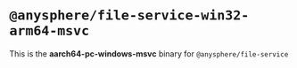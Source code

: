 # `@anysphere/file-service-win32-arm64-msvc`

This is the **aarch64-pc-windows-msvc** binary for `@anysphere/file-service`
